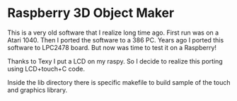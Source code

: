 Raspberry 3D Object Maker
=========
This is a very old software that I realize long time ago.
First run was on a Atari 1040. Then I ported the software to a 386 PC.
Years ago I ported this software to LPC2478 board. But now was time to test it on a Raspberry!

Thanks to Texy I put a LCD on my raspy. So I decide to realize this porting using LCD+touch+C code.

Inside the lib directory there is specific makefile to build sample of the touch and graphics library.
